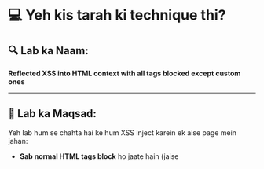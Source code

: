 # 💻 Yeh kis tarah ki technique thi?

## 🔍 Lab ka Naam:
**Reflected XSS into HTML context with all tags blocked except custom ones**

---

## 🧠 Lab ka Maqsad:
Yeh lab hum se chahta hai ke hum XSS inject karein ek aise page mein jahan:
- **Sab normal HTML tags block** ho jaate hain (jaise <script>, ```<img>```, ```<svg>```)
- Lekin **custom tags** jaise `<xss>`, `<khan>` allowed hain
- Humein aisa payload banana hai jo **alert(document.cookie)** ko fire kare — taake victim ki cookies browser se nikaali ja sakein

---

## 🧪 Working Payload (Exploit server mein daalna hai):

```html```

```<script>```

```location =``` ```'https://YOUR-LAB-ID.web-security-academy.net/?search=%3Cxss+id%3Dx+onfocus%3Dalert%28document.cookie%29+tabindex%3D1%3E#x';```

```</script>```

---

🔁 Bas apne lab ki URL daal dena YOUR-LAB-ID ki jagah
Yehi payload use hoga victim ko XSS dene ke liye ✅

### 🔍 Payload Ki Tashreeh

```<khan id="x" onfocus="alert(document.cookie)" tabindex="1">The King</khan>```

| Cheez           | Matlab                                                                                           |
| --------------- | ------------------------------------------------------------------------------------------------ |
| `<khan>`        | Custom HTML tag — browser ko is tag se koi problem nahi                                          |
| `id="x"`        | Yeh tag ka naam hai, jisko hum URL se bulaayenge                                                 |
| `onfocus="..."` | Jab is element pe focus hoga to yeh JavaScript chalegi                                           |
| `tabindex="1"`  | Is tag ko tab key ya `#x` se focus milne layak banata hai                                        |
| `#x`            | URL ka hissa hai — yeh browser ko keh raha hota hai: "Jaa bhai jahan id='x' ho wahan focus kar!" |

---

### Reflected vs Stored XSS — Farq kya hai?

| Type              | Matlab                                                                                                                                         |
| ----------------- | ---------------------------------------------------------------------------------------------------------------------------------------------- |
| **Reflected XSS** | Jab tu URL mein payload daalta hai aur turant alert chal jaata hai                                                                             |
| **Stored XSS**    | Jab tu payload kisi comment ya post mein daal ke permanently store kar deta hai — aur jab koi bhi banda wo page dekhta hai, XSS chal jaata hai |

**💬 Example:**

Agar tu comment mein daale:

```<khan id="x"``` ```onfocus="alert(document.cookie)"``` ```tabindex="1">Green</khan>```

Aur wo comment save ho jaaye — to ye stored XSS hai.

---

### ❓ tabindex kya karta hai?
tabindex ka kaam hai HTML element ko keyboard se focusable banana.

Asaan Lafzon Mein:
Browser sirf kuch specific tags pe focus deta hai (```<input>, <button>```, etc.).
Agar tu kisi custom tag (jaise ```<khan>```) ko focus karwana chahta hai — to usmein tabindex="1" zaroor daalna hoga.

### 🔍 tabindex="1" ka matlab kya hai?

- Iska matlab hai ke jab user tab key dabaye, to sabse pehle yeh element pe focus ho.

- Agar kisi tag pe tabindex na ho, to browser uspe focus karega hi nahi.

- tabindex="1" → pehla focus

- tabindex="2" → doosra

- Aur aise hi aage

---

